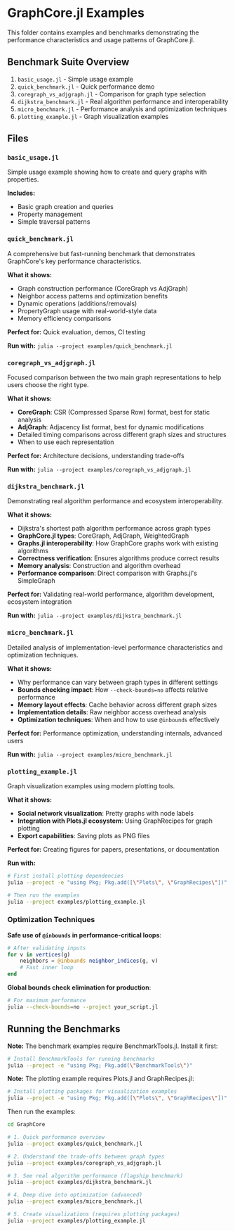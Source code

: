 # GraphCore.jl Examples

This folder contains examples and benchmarks demonstrating the performance characteristics and usage patterns of GraphCore.jl.

## Benchmark Suite Overview

1. `basic_usage.jl` - Simple usage example
2. `quick_benchmark.jl` - Quick performance demo
3. `coregraph_vs_adjgraph.jl` - Comparison for graph type selection
4. `dijkstra_benchmark.jl` - Real algorithm performance and interoperability
5. `micro_benchmark.jl` - Performance analysis and optimization techniques
6. `plotting_example.jl` - Graph visualization examples

## Files

### `basic_usage.jl`
Simple usage example showing how to create and query graphs with properties.

**Includes:**
- Basic graph creation and queries
- Property management
- Simple traversal patterns

### `quick_benchmark.jl`
A comprehensive but fast-running benchmark that demonstrates GraphCore's key performance characteristics.

**What it shows:**
- Graph construction performance (CoreGraph vs AdjGraph)
- Neighbor access patterns and optimization benefits
- Dynamic operations (additions/removals)
- PropertyGraph usage with real-world-style data
- Memory efficiency comparisons

**Perfect for:** Quick evaluation, demos, CI testing

**Run with:** `julia --project examples/quick_benchmark.jl`

### `coregraph_vs_adjgraph.jl`
Focused comparison between the two main graph representations to help users choose the right type.

**What it shows:**
- **CoreGraph**: CSR (Compressed Sparse Row) format, best for static analysis
- **AdjGraph**: Adjacency list format, best for dynamic modifications
- Detailed timing comparisons across different graph sizes and structures
- When to use each representation

**Perfect for:** Architecture decisions, understanding trade-offs

**Run with:** `julia --project examples/coregraph_vs_adjgraph.jl`

### `dijkstra_benchmark.jl`
Demonstrating real algorithm performance and ecosystem interoperability.

**What it shows:**
- Dijkstra's shortest path algorithm performance across graph types
- **GraphCore.jl types**: CoreGraph, AdjGraph, WeightedGraph
- **Graphs.jl interoperability**: How GraphCore graphs work with existing algorithms
- **Correctness verification**: Ensures algorithms produce correct results
- **Memory analysis**: Construction and algorithm overhead
- **Performance comparison**: Direct comparison with Graphs.jl's SimpleGraph

**Perfect for:** Validating real-world performance, algorithm development, ecosystem integration

**Run with:** `julia --project examples/dijkstra_benchmark.jl`

### `micro_benchmark.jl`
Detailed analysis of implementation-level performance characteristics and optimization techniques.

**What it shows:**
- Why performance can vary between graph types in different settings
- **Bounds checking impact**: How `--check-bounds=no` affects relative performance
- **Memory layout effects**: Cache behavior across different graph sizes  
- **Implementation details**: Raw neighbor access overhead analysis
- **Optimization techniques**: When and how to use `@inbounds` effectively

**Perfect for:** Performance optimization, understanding internals, advanced users

**Run with:** `julia --project examples/micro_benchmark.jl`

### `plotting_example.jl`
Graph visualization examples using modern plotting tools.

**What it shows:**
- **Social network visualization**: Pretty graphs with node labels
- **Integration with Plots.jl ecosystem**: Using GraphRecipes for graph plotting
- **Export capabilities**: Saving plots as PNG files

**Perfect for:** Creating figures for papers, presentations, or documentation

**Run with:** 
```bash
# First install plotting dependencies
julia --project -e "using Pkg; Pkg.add([\"Plots\", \"GraphRecipes\"])"

# Then run the examples
julia --project examples/plotting_example.jl
```


### Optimization Techniques

**Safe use of `@inbounds` in performance-critical loops**:
   ```julia
   # After validating inputs
   for v in vertices(g)
       neighbors = @inbounds neighbor_indices(g, v)
       # Fast inner loop
   end
   ```

**Global bounds check elimination for production**:
   ```bash
   # For maximum performance
   julia --check-bounds=no --project your_script.jl
   ```

## Running the Benchmarks

**Note:** The benchmark examples require BenchmarkTools.jl. Install it first:

```bash
# Install BenchmarkTools for running benchmarks
julia --project -e "using Pkg; Pkg.add(\"BenchmarkTools\")"
```

**Note:** The plotting example requires Plots.jl and GraphRecipes.jl:

```bash
# Install plotting packages for visualization examples
julia --project -e "using Pkg; Pkg.add([\"Plots\", \"GraphRecipes\"])"
```

Then run the examples:

```bash
cd GraphCore

# 1. Quick performance overview
julia --project examples/quick_benchmark.jl

# 2. Understand the trade-offs between graph types  
julia --project examples/coregraph_vs_adjgraph.jl

# 3. See real algorithm performance (flagship benchmark)
julia --project examples/dijkstra_benchmark.jl

# 4. Deep dive into optimization (advanced)
julia --project examples/micro_benchmark.jl

# 5. Create visualizations (requires plotting packages)
julia --project examples/plotting_example.jl
```
